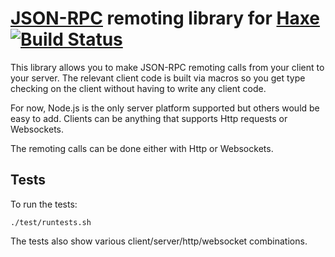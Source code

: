 [haxe]: http://http://haxe.org
[nodejs]:http://nodejs.org/
[jsonrpc]:http://www.jsonrpc.org/specification

# [JSON-RPC][jsonrpc] remoting library for [Haxe][haxe] [![Build Status](https://travis-ci.org/dionjwa/haxe-json-rpc.svg?branch=master)](https://travis-ci.org/dionjwa/haxe-json-rpc)

This library allows you to make JSON-RPC remoting calls from your client to your server. The relevant client code is built via macros so you get type checking on the client without having to write any client code.

For now, Node.js is the only server platform supported but others would be easy to add. Clients can be anything that supports Http requests or Websockets.

The remoting calls can be done either with Http or Websockets.

## Tests

To run the tests:

	./test/runtests.sh

The tests also show various client/server/http/websocket combinations.